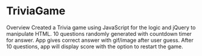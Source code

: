 # TriviaGame

Overview
Created a Trivia game using JavaScript for the logic and jQuery to manipulate HTML. 10 questions randomly generated with countdown timer for answer. App gives correct answer with gif/image after user guess. After 10 questions, app will display score with the option to restart the game.
